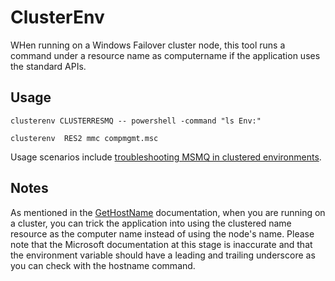 # ClusterEnv
WHen running on a Windows Failover cluster node, this tool  runs a command under a resource name as computername if the application uses the standard APIs.


## Usage
```
clusterenv CLUSTERRESMQ -- powershell -command "ls Env:"
```
```
clusterenv  RES2 mmc compmgmt.msc
```
Usage scenarios include [troubleshooting MSMQ in clustered environments](https://docs.microsoft.com/en-us/archive/blogs/johnbreakwell/clustering-msmq-applications-rule-1).


## Notes
As mentioned in the [GetHostName](https://docs.microsoft.com/en-us/windows/win32/api/winsock/nf-winsock-gethostname) documentation, when you are running on a cluster, you can trick the application into using the clustered name resource as the computer name instead of using the node's name.
Please note that the Microsoft documentation at this stage is inaccurate and that the environment variable should have a leading and trailing underscore as you can check with the hostname command.

